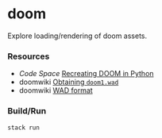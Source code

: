 # doom

Explore loading/rendering of doom assets.

### Resources

- _Code Space_ [Recreating DOOM in Python](https://www.youtube.com/watch?v=XV-cSvFM3ak)
- doomwiki [Obtaining `doom1.wad`](https://doomwiki.org/wiki/DOOM1.WAD)
- doomwiki [WAD format](https://doomwiki.org/wiki/WAD)

### Build/Run
```
stack run
```
